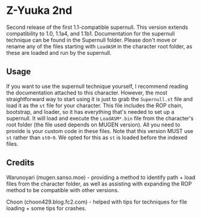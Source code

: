 # Z-Yuuka 2nd

Second release of the first 1.1-compatible supernull. This version extends compatibility to 1.0, 1.1a4, and 1.1b1.
Documentation for the supernull technique can be found in the Supernull folder.
Please don't move or rename any of the files starting with `LoadASM` in the character root folder, as these are loaded and run by the supernull.

## Usage

If you want to use the supernull technique yourself, I recommend reading the documentation attached to this character.
However, the most straightforward way to start using it is just to grab the `Supernull.st` file and load it as the `st` file for your character.
This file includes the ROP chain, bootstrap, and loader, so it has everything that's needed to set up a supernull. It will load and execute the `LoadASM*.bin` file from the character's root folder (the file used depends on MUGEN version).
All you need to provide is your custom code in these files.
Note that this version MUST use `st` rather than `st0~9`. We opted for this as `st` is loaded before the indexed files.

## Credits

Warunoyari (mugen.sanso.moe) - providing a method to identify path + load files from the character folder, as well as assisting with expanding the ROP method to be compatible with other versions.

Choon (choon429.blog.fc2.com) - helped with tips for techniques for file loading + some tips for crashes.
